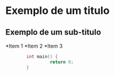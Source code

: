 ﻿# Exemplo de um titulo

## Exemplo de um sub-titulo

*Item 1
*Item 2
*Item 3

```C
        int main() {
                 return 0;
        }


